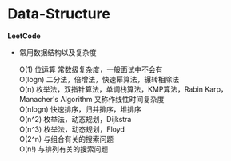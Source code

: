 # Data-Structure
**LeetCode**
* 常用数据结构以及复杂度
  
   O(1)	位运算	常数级复杂度，一般面试中不会有 <br/>
   O(logn)	二分法，倍增法，快速幂算法，辗转相除法 <br/>
   O(n)	枚举法，双指针算法，单调栈算法，KMP算法，Rabin Karp，Manacher's Algorithm	又称作线性时间复杂度 <br/>
   O(nlogn)	快速排序，归并排序，堆排序 <br/>
   O(n^2)	枚举法，动态规划，Dijkstra <br/>
   O(n^3)	枚举法，动态规划，Floyd <br/>
   O(2^n)	与组合有关的搜索问题 <br/>
   O(n!)	与排列有关的搜索问题 
